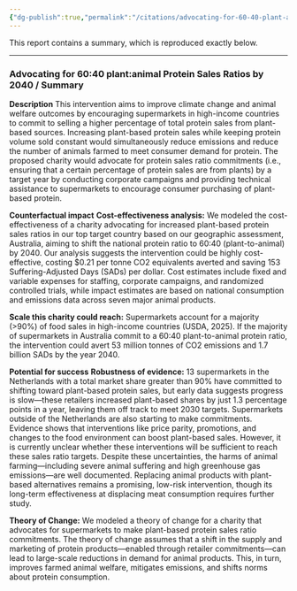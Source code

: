 ```yaml
---
{"dg-publish":true,"permalink":"/citations/advocating-for-60-40-plant-animal-protein-sales-ratios-by-2040-ambitious-impact/","created":"2025-10-23T11:30:56.273+01:00","updated":"2025-10-23T11:30:56.273+01:00"}
---
```



This report contains a summary, which is reproduced exactly below.

***

### Advocating for 60:40 plant:animal Protein Sales Ratios by 2040 / Summary

**Description**
This intervention aims to improve climate change and animal welfare outcomes by encouraging supermarkets in high-income countries to commit to selling a higher percentage of total protein sales from plant-based sources. Increasing plant-based protein sales while keeping protein volume sold constant would simultaneously reduce emissions and reduce the number of animals farmed to meet consumer demand for protein. The proposed charity would advocate for protein sales ratio commitments (i.e., ensuring that a certain percentage of protein sales are from plants) by a target year by conducting corporate campaigns and providing technical assistance to supermarkets to encourage consumer purchasing of plant-based protein.

**Counterfactual impact**
**Cost-effectiveness analysis:** We modeled the cost-effectiveness of a charity advocating for increased plant-based protein sales ratios in our top target country based on our geographic assessment, Australia, aiming to shift the national protein ratio to 60:40 (plant-to-animal) by 2040. Our analysis suggests the intervention could be highly cost-effective, costing $0.21 per tonne CO2 equivalents averted and saving 153 Suffering-Adjusted Days (SADs) per dollar. Cost estimates include fixed and variable expenses for staffing, corporate campaigns, and randomized controlled trials, while impact estimates are based on national consumption and emissions data across seven major animal products.

**Scale this charity could reach:** Supermarkets account for a majority (>90%) of food sales in high-income countries (USDA, 2025). If the majority of supermarkets in Australia commit to a 60:40 plant-to-animal protein ratio, the intervention could avert 53 million tonnes of CO2 emissions and 1.7 billion SADs by the year 2040.

**Potential for success**
**Robustness of evidence:** 13 supermarkets in the Netherlands with a total market share greater than 90% have committed to shifting toward plant-based protein sales, but early data suggests progress is slow—these retailers increased plant-based shares by just 1.3 percentage points in a year, leaving them off track to meet 2030 targets. Supermarkets outside of the Netherlands are also starting to make commitments. Evidence shows that interventions like price parity, promotions, and changes to the food environment can boost plant-based sales. However, it is currently unclear whether these interventions will be sufficient to reach these sales ratio targets. Despite these uncertainties, the harms of animal farming—including severe animal suffering and high greenhouse gas emissions—are well documented. Replacing animal products with plant-based alternatives remains a promising, low-risk intervention, though its long-term effectiveness at displacing meat consumption requires further study.

**Theory of Change:** We modeled a theory of change for a charity that advocates for supermarkets to make plant-based protein sales ratio commitments. The theory of change assumes that a shift in the supply and marketing of protein products—enabled through retailer commitments—can lead to large-scale reductions in demand for animal products. This, in turn, improves farmed animal welfare, mitigates emissions, and shifts norms about protein consumption.
